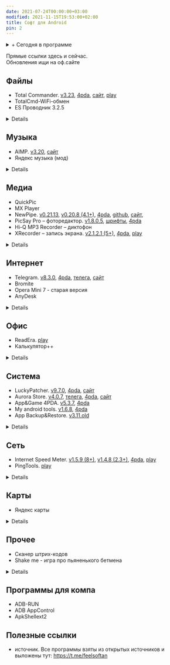 ```yaml
---
date: 2021-07-24T00:00:00+03:00
modified: 2021-11-15T19:53:00+02:00
title: Софт для Android
pin: 2
---
```


<details markdown="1">
<summary markdown="0">+ Сегодня в программе</summary>
- Список разделов  
{: toc }
</details>

Прямые ссылки здесь и сейчас.  
Обновления ищи на оф.сайте



## Файлы
- Total Commander. 
  [v3.23](https://tlgur.com/d/GW1rxPb4), 
  [4pda](https://4pda.to/forum/index.php?showtopic=224555), 
  [сайт](https://www.ghisler.com/android.htm#download), 
  [play](https://play.google.com/store/apps/details?id=com.ghisler.android.TotalCommander)
- TotalCmd-WiFi-обмен
- ES Проводник 3.2.5
<details markdown="1">
- TotalCmd USB stick plugin by OperaFan. 
  [v1.3.6](https://tlgur.com/d/GVqJmM68), 
  [4pda](#), 
  [телега](https://t.me/FeelSoftAn/164)
- Sync
- RAR
</details>

## Музыка
- AIMP. 
  [v3.20](https://tlgur.com/d/gm6VYQN4), 
  [сайт](http://www.aimp.ru/?do=download&os=android)
- Яндекс музыка (мод)
<details markdown="1">
- PlayerPro
- Spotify
- Shazam
</details>

## Медиа
- QuickPic
- MX Player
- NewPipe. 
  [v0.21.13](https://tlgur.com/d/81vyjo6G), 
  [v0.20.8 (4.1+)](https://tlgur.com/d/GL0ZDJ6G), 
  [4pda](#), 
  [github](https://github.com/TeamNewPipe/NewPipe/releases), 
  [сайт](https://newpipe.net/#download), 
- PicSay Pro – фоторедактор. 
  [v1.8.0.5](https://tlgur.com/d/GdX03zrG), [шрифты](#), [4pda](https://4pda.to/forum/index.php?showtopic=131210)
- Hi-Q MP3 Recorder – диктофон
- XRecorder  – запись экрана. 
  [v2.1.2.1 (5+)](https://tlgur.com/d/GaxZEpE8), 
  [4pda](https://4pda.to/forum/index.php?showtopic=978817), 
  [play](https://play.google.com/store/apps/details?id=videoeditor.videorecorder.screenrecorder)
<details markdown="1">
- Youtube Vanced (мод)
- PowerTube
- HD VideoBox (закрыли) <https://tlgur.com/d/g2XkXzM8>
- LazyMedia 
- Кино HD
- Wink (мод)
</details>

## Интернет 
- Telegram. 
  [v8.3.0](https://tlgur.com/d/GXjVmwl4), 
  [4pda](https://4pda.to/forum/index.php?showtopic=948576), 
  [телега](https://t.me/TAndroidAPK), 
  [сайт](https://telegram.org/android?setln=ru)
- Bromite
- Opera Mini 7 - старая версия
- AnyDesk  
<details markdown="1">
- Viber
- Instander
- Opera браузер
- LoaderDroid
- Advanced Download Manager
- Flow – для rutracker.org
- Flud – торрент клиент
- OpenVPN
- Unified Remote
- Remote Ripple VNC
</details>


## Офис
- ReadEra. 
  [play](#)
- Калькулятор++
<details markdown="1">
- Acode
- GitJournal
- Простой календарь. 
  [v](#), 
  [play](https://play.google.com/store/apps/details?id=com.simplemobiletools.calendar)
- Microsoft Office
- Aqua Mail
- StyleNote заметки
- EBookDroid
- ElectroDroid
- Переводчик
- Секундомер
</details>


## Система
- LuckyPatcher. 
  [v9.7.0](https://tlgur.com/d/g306JW64), 
  [4pda](https://4pda.to/forum/index.php?showtopic=298302), 
  [сайт](https://www.luckypatchers.com/lucky-patcher-all-versions/)
- Aurora Store. 
  [v4.0.7](https://tlgur.com/d/4x5bADY8), 
  [телега](https://t.me/AuroraOfficial), 
  [4pda](https://4pda.to/forum/index.php?showtopic=887569), 
  [сайт](https://auroraoss.com/download/#aurora-store)
- App&Game 4PDA. 
  [v5.3.7](https://tlgur.com/d/89BMN9OG),
  [4pda](https://4pda.to/forum/index.php?showtopic=275433)
- My android tools. 
  [v1.6.8](https://tlgur.com/d/GL0ZNxBG), 
  [4pda](https://4pda.to/forum/index.php?showtopic=587771)
- App Backup&Restore. 
  [v3.11.old](#)
<details markdown="1">
- Copy
- Powerful Control
- Titanium Backup
- System App Remover. 
  [телега](https://t.me/FeelSoftAn/170)
- 4G Switcher
- TTL Manager
- CPU Spy
- AdAway
- CPU Spy
- Darker Pro
- Google Play Blocker
- TTL Master
- Microsoft Launcher
- Launcher<3
- Клавиатура Google
</details>


## Сеть
- Internet Speed Meter. 
  [v1.5.9 (8+)](https://tlgur.com/d/G7BY5Nd8), 
  [v1.4.8 (2.3+)](https://tlgur.com/d/gpYyML04), 
  [4pda](https://4pda.to/forum/index.php?showtopic=453821), 
  [play](https://play.google.com/store/apps/details?id=com.internet.speed.meter.lite)
- PingTools. 
  [play](https://play.google.com/store/apps/details?id=ua.com.streamsoft.pingtools)
<details markdown="1">
- Network scanner
- Network Utilities
- kWS
- primitive ftpd. [скачать](#), [GitHub](https://github.com/wolpi/prim-ftpd/releases)
- IP Webcam
</details>

## Карты
- Яндекс карты
<details markdown="1">
- 2gis
- on taxi
- blablacar
</details>

## Прочее
- Сканер штрих-кодов
- Shake me - игра про пьяненького бетмена
<details markdown="1">
- Виджет громкости
- Mi Band Master 
- Shake me - #batman
</details>

## Программы для компа
- ADB-RUN
- ADB AppControl
- ApkShellext2

## Полезные ссылки
- источник. Все программы взяты из открытых источников и выложены тут: <https://t.me/feelsoftan>
